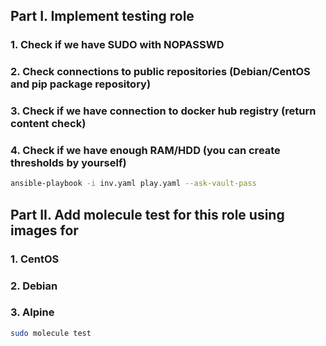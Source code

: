 ## Part I.  Implement testing role

### 1. Check if we have SUDO with NOPASSWD
### 2. Check connections to public repositories (Debian/CentOS and pip package repository)
### 3. Check if we have connection to docker hub registry (return content check)
### 4. Check if we have enough RAM/HDD (you can create thresholds by yourself)

```bash
ansible-playbook -i inv.yaml play.yaml --ask-vault-pass
```

## Part II. Add molecule test for this role using images for

### 1. CentOS
### 2. Debian
### 3. Alpine

```bash
sudo molecule test
```

